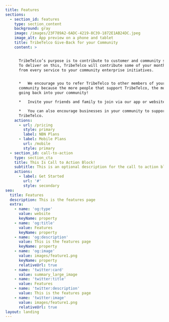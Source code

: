 ```yaml
---
title: Features
sections:
  - section_id: features
    type: section_content
    background: gray
    image: /images/23F789A2-6ADC-4219-8C39-1872E1AB24DC.jpeg
    image_alt: App preview on a phone and tablet
    title: TribeTelco Give-Back for your Community
    content: >


      TribeTelco’s purpose is to contribute to customer and community success. 
      To deliver on this, TribeTelco will contribute some of your monthly spend
      from every service to your community enterprise initiatives.


      *   We encourage you to refer TribeTelco to other members of your
      community because the more people that support TribeTelco, the more money
      going back into your community!

      *   Invite your friends and family to join via our app or website.

      *   You can also encourage businesses in your community to support
      TribeTelco.
    actions:
      - url: /pricing
        style: primary
        label: NBN Plans
      - label: Mobile Plans
        url: /mobile
        style: primary
  - section_id: call-to-action
    type: section_cta
    title: This Is Call to Action Block!
    subtitle: This is an optional description for the call to action block.
    actions:
      - label: Get Started
        url: '#'
        style: secondary
seo:
  title: Features
  description: This is the features page
  extra:
    - name: 'og:type'
      value: website
      keyName: property
    - name: 'og:title'
      value: Features
      keyName: property
    - name: 'og:description'
      value: This is the features page
      keyName: property
    - name: 'og:image'
      value: images/feature1.png
      keyName: property
      relativeUrl: true
    - name: 'twitter:card'
      value: summary_large_image
    - name: 'twitter:title'
      value: Features
    - name: 'twitter:description'
      value: This is the features page
    - name: 'twitter:image'
      value: images/feature1.png
      relativeUrl: true
layout: landing
---
```

